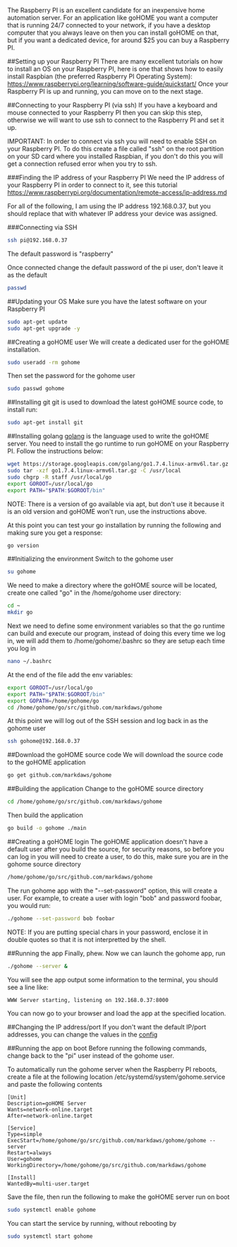 The Raspberry PI is an excellent candidate for an inexpensive home automation server.  For an application like goHOME you want a computer that is running 24/7 connected to your network, if you have a desktop computer that you always leave on then you can install goHOME on that, but if you want a dedicated device, for around $25 you can buy a Raspberry PI.

##Setting up your Raspberry PI
There are many excellent tutorials on how to install an OS on your Raspberry PI, here is one that shows how to easily install Raspbian (the preferred Raspberry PI Operating System): https://www.raspberrypi.org/learning/software-guide/quickstart/ Once your Raspberry PI is up and running, you can move on to the next stage.

##Connecting to your Raspberry PI (via ssh)
If you have a keyboard and mouse connected to your Raspberry PI then you can skip this step, otherwise we will want to use ssh to connect to the Raspberry PI and set it up.

IMPORTANT: In order to connect via ssh you will need to enable SSH on your Raspberry PI. To do this create a file called "ssh" on the root partition on your SD card where you installed Raspbian, if you don't do this you will get a connection refused error when you try to ssh.

###Finding the IP address of your Raspberry PI
We need the IP address of your Raspberry PI in order to connect to it, see this tutorial https://www.raspberrypi.org/documentation/remote-access/ip-address.md

For all of the following, I am using the IP address 192.168.0.37, but you should replace that with whatever IP address your device was assigned.

###Connecting via SSH
```bash
ssh pi@192.168.0.37
```
The default password is "raspberry"

Once connected change the default password of the pi user, don't leave it as the default
```bash
passwd
```

##Updating your OS
Make sure you have the latest software on your Raspberry PI
```bash 
sudo apt-get update
sudo apt-get upgrade -y
```

##Creating a goHOME user
We will create a dedicated user for the goHOME installation.
```bash
sudo useradd -rm gohome
```
Then set the password for the gohome user
```bash
sudo passwd gohome
```

##Installing git
git is used to download the latest goHOME source code, to install run:
```bash
sudo apt-get install git
```

##Installing golang
[golang](https://golang.org/) is the language used to write the goHOME server. You need to install the go runtime to run goHOME on your Raspberry PI. Follow the instructions below:

```bash
wget https://storage.googleapis.com/golang/go1.7.4.linux-armv6l.tar.gz
sudo tar -xzf go1.7.4.linux-armv6l.tar.gz -C /usr/local
sudo chgrp -R staff /usr/local/go
export GOROOT=/usr/local/go
export PATH="$PATH:$GOROOT/bin"
```
NOTE: There is a version of go available via apt, but don't use it because it is an old version and goHOME won't run, use the instructions above.

At this point you can test your go installation by running the following and making sure you get a response:
```bash
go version
```

##Initializing the environment
Switch to the gohome user
```bash
su gohome
```
We need to make a directory where the goHOME source will be located, create one called "go" in the /home/gohome user directory:
```bash
cd ~
mkdir go
```

Next we need to define some environment variables so that the go runtime can build and execute our program, instead of doing this every time we log in, we will add them to /home/gohome/.bashrc so they are setup each time you log in
```bash
nano ~/.bashrc
```
At the end of the file add the env variables:
```bash
export GOROOT=/usr/local/go
export PATH="$PATH:$GOROOT/bin"
export GOPATH=/home/gohome/go
cd /home/gohome/go/src/github.com/markdaws/gohome
```
At this point we will log out of the SSH session and log back in as the gohome user
```bash
ssh gohome@192.168.0.37
```

##Download the goHOME source code
We will download the source code to the goHOME application
```bash
go get github.com/markdaws/gohome
```

##Building the application
Change to the goHOME source directory
```bash
cd /home/gohome/go/src/github.com/markdaws/gohome
```
Then build the application
```bash
go build -o gohome ./main
```

##Creating a goHOME login
The goHOME application doesn't have a default user after you build the source, for security reasons, so before you can log in you will need to create a user, to do this, make sure you are in the gohome source directory
```bash
/home/gohome/go/src/github.com/markdaws/gohome
```

The run gohome app with the "--set-password" option, this will create a user. For example, to create a user with login "bob" and password foobar, you would run:
```bash
./gohome --set-password bob foobar
```
NOTE: If you are putting special chars in your password, enclose it in double quotes so that it is not interpretted by the shell.

##Running the app
Finally, phew. Now we can launch the gohome app, run
```bash
./gohome --server &
```

You will see the app output some information to the terminal, you should see a line like:
```bash
WWW Server starting, listening on 192.168.0.37:8000
```

You can now go to your browser and load the app at the specified location.

##Changing the IP address/port 
If you don't want the default IP/port addresses, you can change the values in the [config](docs/config.md)

##Running the app on boot
Before running the following commands, change back to the "pi" user instead of the gohome user.

To automatically run the gohome server when the Raspberry PI reboots, create a file at the following location /etc/systemd/system/gohome.service and paste the following contents

```
[Unit]
Description=goHOME Server
Wants=network-online.target
After=network-online.target

[Service]
Type=simple
ExecStart=/home/gohome/go/src/github.com/markdaws/gohome/gohome --server
Restart=always
User=gohome
WorkingDirectory=/home/gohome/go/src/github.com/markdaws/gohome

[Install]
WantedBy=multi-user.target
```
Save the file, then run the following to make the goHOME server run on boot
```bash
sudo systemctl enable gohome
```

You can start the service by running, without rebooting by
```bash
sudo systemctl start gohome
```
